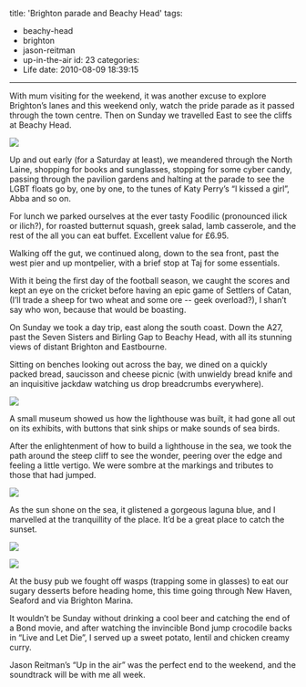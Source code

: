 title: 'Brighton parade and Beachy Head'
tags:
  - beachy-head
  - brighton
  - jason-reitman
  - up-in-the-air
id: 23
categories:
  - Life
date: 2010-08-09 18:39:15
---

With mum visiting for the weekend, it was another excuse to explore Brighton’s lanes and this weekend only, watch the pride parade as it passed through the town centre. Then on Sunday we travelled East to see the cliffs at Beachy Head.

[![](http://host.trivialbeing.org/up/small/beachy-head-1.jpg)](http://host.trivialbeing.org/up/beachy-head-1.jpg)

<!--more-->

Up and out early (for a Saturday at least), we meandered through the North Laine, shopping for books and sunglasses, stopping for some cyber candy, passing through the pavilion gardens and halting at the parade to see the LGBT floats go by, one by one, to the tunes of Katy Perry’s “I kissed a girl”, Abba and so on.

For lunch we parked ourselves at the ever tasty Foodilic (pronounced ilick  or ilich?), for roasted butternut squash, greek salad, lamb casserole, and the rest of the all you can eat buffet. Excellent value for £6.95.

Walking off the gut, we continued along, down to the sea front, past the west pier and up montpelier, with a brief stop at Taj for some essentials.

With it being the first day of the football season, we caught the scores and kept an eye on the cricket before having an epic game of Settlers of Catan, (I’ll trade a sheep for two wheat and some ore -- geek overload?), I shan’t say who won, because that would be boasting.

On Sunday we took a day trip, east along the south coast. Down the A27, past the Seven Sisters and Birling Gap to Beachy Head, with all its stunning views of distant Brighton and Eastbourne.

Sitting on benches looking out across the bay, we dined on a quickly packed bread, saucisson and cheese picnic (with unwieldy bread knife and an inquisitive jackdaw watching us drop breadcrumbs everywhere).

[![](http://host.trivialbeing.org/up/small/beachy-head-4.jpg)](http://host.trivialbeing.org/up/beachy-head-4.jpg)

A small museum showed us how the lighthouse was built, it had gone all out on its exhibits, with buttons that sink ships or make sounds of sea birds.

After the enlightenment of how to build a lighthouse in the sea, we took the path around the steep cliff to see the wonder, peering over the edge and feeling a little vertigo. We were sombre at the markings and tributes to those that had jumped. 

[![](http://host.trivialbeing.org/up/small/beachy-head-6.jpg)](http://host.trivialbeing.org/up/beachy-head-6.jpg)

As the sun shone on the sea, it glistened a gorgeous laguna blue, and I marvelled at the tranquillity of the place. It’d be a great place to catch the sunset.

[![](http://host.trivialbeing.org/up/small/beachy-head-7.jpg)](http://host.trivialbeing.org/up/beachy-head-7.jpg)

[![](http://host.trivialbeing.org/up/small/beachy-head-8.jpg)](http://host.trivialbeing.org/up/beachy-head-8.jpg)

At the busy pub we fought off wasps (trapping some in glasses) to eat our sugary desserts before heading home, this time going through New Haven, Seaford and via Brighton Marina.

It wouldn’t be Sunday without drinking a cool beer and catching the end of a Bond movie, and after watching the invincible Bond jump crocodile backs in “Live and Let Die”, I served up a sweet potato, lentil and chicken creamy curry.

Jason Reitman’s “Up in the air” was the perfect end to the weekend, and the soundtrack will be with me all week. 

<div style="text-align: center"><object width="500" height="306"><param name="movie" value="http://www.youtube.com/v/_m-Da8Tz4_E&amp;hl=en_GB&amp;fs=1?rel=0"></param><param name="allowFullScreen" value="true"></param><param name="allowscriptaccess" value="always"></param><embed src="http://www.youtube.com/v/_m-Da8Tz4_E&amp;hl=en_GB&amp;fs=1?rel=0" type="application/x-shockwave-flash" allowscriptaccess="always" allowfullscreen="true" width="500" height="306"></embed></object></div>